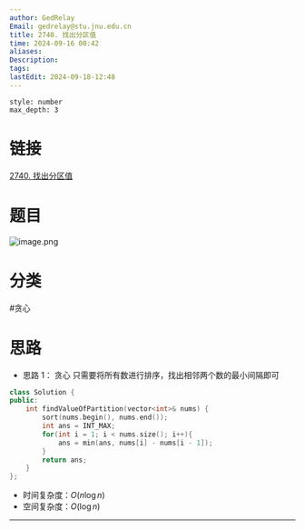 ```yaml
---
author: GedRelay
Email: gedrelay@stu.jnu.edu.cn
title: 2740. 找出分区值
time: 2024-09-16 00:42
aliases: 
Description: 
tags: 
lastEdit: 2024-09-18-12:48
---
```


```toc
style: number
max_depth: 3
```

# 链接
[2740. 找出分区值](https://leetcode.cn/problems/find-the-value-of-the-partition/) 

# 题目
![image.png](https://ged-pic-bed.oss-cn-guangzhou.aliyuncs.com/img/202409160042268.png)


# 分类
#贪心 

# 思路
- 思路 1：
贪心
只需要将所有数进行排序，找出相邻两个数的最小间隔即可


```cpp
class Solution {
public:
    int findValueOfPartition(vector<int>& nums) {
        sort(nums.begin(), nums.end());
        int ans = INT_MAX;
        for(int i = 1; i < nums.size(); i++){
            ans = min(ans, nums[i] - nums[i - 1]);
        }
        return ans;
    }
};
```


- 时间复杂度：${O\left( n\log n \right)  }$ 
- 空间复杂度：${O\left( \log n \right)  }$ 


---

